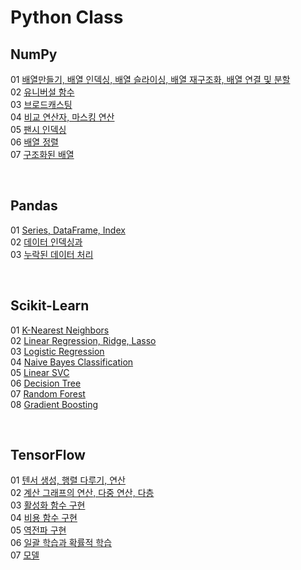 # Python Class

## NumPy
01 [배열만들기, 배열 인덱싱, 배열 슬라이싱, 배열 재구조화, 배열 연결 및 분할](NumPy/NumPy_01.md) <br>
02 [유니버설 함수](NumPy/NumPy_02.md) <br>
03 [브로드캐스팅](NumPy/NumPy_03.md) <br>
04 [비교 연산자, 마스킹 연산](NumPy/NumPy_04.md) <br>
05 [팬시 인덱싱](NumPy/NumPy_05.md) <br>
06 [배열 정렬](NumPy/NumPy_06.md) <br>
07 [구조화된 배열](NumPy/NumPy_07.md) <br>

<br>

## Pandas
01 [Series, DataFrame, Index](Pandas/Pandas_01.md) <br>
02 [데이터 인덱싱과 ](Pandas/Pandas_02.md) <br>
03 [누락된 데이터 처리](Pandas/Pandas_03.md) <br>

<br>

## Scikit-Learn
01 [K-Nearest Neighbors](Scikit-Learn/MachineLearning_K_Nearest_Neighbors.md) <br>
02 [Linear Regression, Ridge, Lasso](Scikit-Learn/MachineLearning_Linear.md) <br>
03 [Logistic Regression](Scikit-Learn/MachineLearning_Logistic_Regression.md) <br>
04 [Naive Bayes Classification](Scikit-Learn/MachineLearning_Naive_Bayes_Classification.md) <br>
05 [Linear SVC](Scikit-Learn/MachineLearning_LinearSVC.md) <br>
06 [Decision Tree](Scikit-Learn/MachineLearning_Decision_Tree.md) <br>
07 [Random Forest](Scikit-Learn/MachineLearning_Random_Forest.md) <br>
08 [Gradient Boosting](Scikit-Learn/MachineLearning_Gradient_Boosting.md) <br>

<br>

## TensorFlow
01 [텐서 생성, 행렬 다루기, 연산](TensorFlow/tensorflow_01.md) <br>
02 [계산 그래프의 연산, 다중 연산, 다층 ](TensorFlow/tensorflow_02.md) <br>
03 [활성화 함수 구현](TensorFlow/tensorflow_03.md) <br>
04 [비용 함수 구현](TensorFlow/tensorflow_04.md) <br>
05 [역전파 구현](TensorFlow/tensorflow_05.md) <br>
06 [일괄 학습과 확률적 학습](TensorFlow/tensorflow_06.md) <br>
07 [모델 ](TensorFlow/tensorflow_07.md) <br>
